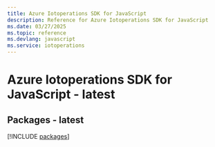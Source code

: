 ```yaml
---
title: Azure Iotoperations SDK for JavaScript
description: Reference for Azure Iotoperations SDK for JavaScript
ms.date: 03/27/2025
ms.topic: reference
ms.devlang: javascript
ms.service: iotoperations
---
```

# Azure Iotoperations SDK for JavaScript - latest
## Packages - latest
[!INCLUDE [packages](iotoperations-index.md)]